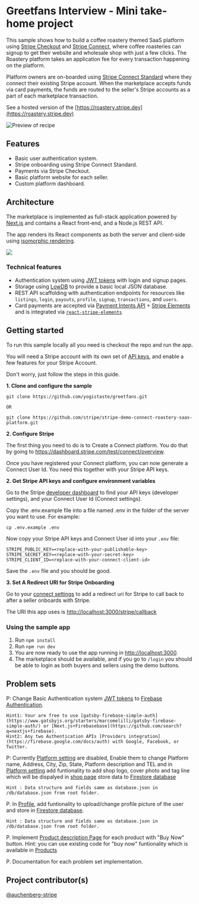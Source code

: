 # Greetfans Interview - Mini take-home project

This sample shows how to build a coffee roastery themed SaaS platform using [Stripe Checkout](http://stripe.com/checkout) and [Stripe Connect](https://stripe.com/connect), where coffee roasteries can signup to get their website and wholesale shop with just a few clicks. The Roastery platform takes an application fee for every transaction happening on the platform.

Platform owners are on-boarded using [Stripe Connect Standard](https://stripe.com/connect) where they connect their existing Stripe account. When the marketplace accepts funds via card payments, the funds are routed to the seller's Stripe accounts as a part of each marketplace transaction.

See a hosted version of the [https://roastery.stripe.dev](https://roastery.stripe.dev)

<img src="./demo.png" alt="Preview of recipe" align="center">

## Features

- Basic user authentication system.
- Stripe onboarding using Stripe Connect Standard.
- Payments via Stripe Checkout.
- Basic platform website for each seller.
- Custom platform dashboard.

## Architecture

The marketplace is implemented as full-stack application powered by [Next.js](https://nextjs.org/) and contains a React front-end, and a Node.js REST API.

The app renders its React components as both the server and client-side using [isomorphic rendering](https://matwrites.com/universal-react-apps-start-with-next-js/).

![](https://matwrites.com/wp-content/uploads/2017/06/Isomorphic-web-apps.png)

### Technical features

- Authentication system using [JWT tokens](https://jwt.io/) with login and signup pages.
- Storage using [LowDB](https://github.com/typicode/lowdb) to provide a basic local JSON database.
- REST API scaffolding with authentication endpoints for resources like `listings`, `login`, `payouts`, `profile`, `signup`, `transactions`, and `users`.
- Card payments are accepted via [Payment Intents API](https://stripe.com/docs/payments/payment-intents) + [Stripe Elements](https://stripe.com/payments/elements) and is integrated via [`react-stripe-elements`](https://github.com/stripe/react-stripe-elements)

## Getting started

To run this sample locally all you need is checkout the repo and run the app.

You will need a Stripe account with its own set of [API keys](https://stripe.com/docs/development#api-keys), and enable a few features for your Stripe Account.

Don't worry, just follow the steps in this guide.

**1. Clone and configure the sample**

```
git clone https://github.com/yogistaste/greetfans.git

OR

git clone https://github.com/stripe/stripe-demo-connect-roastery-saas-platform.git
```

**2. Configure Stripe**

The first thing you need to do is to Create a Connect platform. You do that by going to https://dashboard.stripe.com/test/connect/overview.

Once you have registered your Connect platform, you can now generate a Connect User Id. You need this together with your Stripe API keys.

**2. Get Stripe API keys and configure environment variables**

Go to the Stripe [developer dashboard](https://dashboard.stripe.com/apikeys) to find your API keys (developer settings), and your Connect User Id (Connect settings).

Copy the .env.example file into a file named .env in the folder of the server you want to use. For example:

```
cp .env.example .env
```

Now copy your Stripe API keys and Connect User id into your `.env` file:

```
STRIPE_PUBLIC_KEY=<replace-with-your-publishable-key>
STRIPE_SECRET_KEY=<replace-with-your-secret-key>
STRIPE_CLIENT_ID=<replace-with-your-connect-client-id>
```

Save the `.env` file and you should be good.

**3. Set A Redirect URI for Stripe Onboarding**

Go to your [connect settings](https://dashboard.stripe.com/settings/applications) to add a redirect uri for Stripe to call back to after a seller onboards with Stripe.

The URI this app uses is [http://localhost:3000/stripe/callback](http://localhost:3000/stripe/callback) 

### Using the sample app

1. Run `npm install`
1. Run `npm run dev`
1. You are now ready to use the app running in [http://localhost:3000](http://localhost:3000).
1. The marketplace should be available, and if you go to `/login` you should be able to login as both buyers and sellers using the demo buttons.

## Problem sets

P: Change Basic Authentication system [JWT tokens](https://jwt.io/) to [Firebase Authentication](https://firebase.google.com/docs/auth).

```
Hint1: Your are free to use [gatsby-firebase-simple-auth](https://www.gatsbyjs.org/starters/marcomelilli/gatsby-firebase-simple-auth/) or [Next.js+Firebasebase](https://github.com/search?q=nextjs+firebase).
Hint2: Any two Authentication APIs [Providers integration](https://firebase.google.com/docs/auth) with Google, Facebook, or Twitter.
```

P: Currently [Platform setting](http://localhost:3000/dashboard/settings) are disabled, Enable them to change Platform name, Address, City, Zip, State, Platform description and TEL and in [Platform setting](http://localhost:3000/dashboard/settings) add funtionality to add shop logo, cover photo and tag line which will be dispalyed in [shop page](http://localhost:3000/p/mission-coffee-co) store data to [Firestore database](https://firebase.google.com/docs/firestore)

```
Hint : Data structure and fields same as database.json in /db/database.json from root folder.
```

P. In [Profile](http://localhost:3000/profile), add funtionality to upload/change profile picture of the user and store in [Firestore database](https://firebase.google.com/docs/firestore).

```
Hint : Data structure and fields same as database.json in /db/database.json from root folder.
```

P. Implement [Product description Page](http://localhost:3000/p/mission-coffee-co/products) for each product with "Buy Now" button.
Hint: you can use existing code for "buy now" funtionality which is available in [Products](http://localhost:3000/p/mission-coffee-co/products)

P. Documentation for each problem set implementation.


## Project contributor(s)

[@auchenberg-stripe](https://twitter.com/auchenberg)
